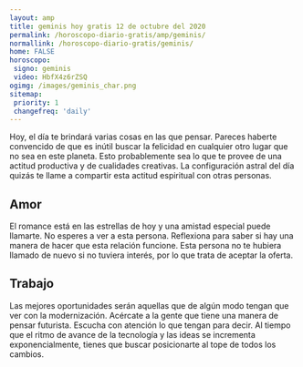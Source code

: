 ```yaml
---
layout: amp
title: geminis hoy gratis 12 de octubre del 2020 
permalink: /horoscopo-diario-gratis/amp/geminis/
normallink: /horoscopo-diario-gratis/geminis/
home: FALSE
horoscopo:
 signo: geminis
 video: HbfX4z6rZSQ
ogimg: /images/geminis_char.png
sitemap:
 priority: 1
 changefreq: 'daily'
---
```



Hoy, el día te brindará varias cosas en las que pensar. Pareces haberte convencido de que es inútil buscar la felicidad en cualquier otro lugar que no sea en este planeta. Esto probablemente sea lo que te provee de una actitud productiva y de cualidades creativas. La configuración astral del día quizás te llame a compartir esta actitud espiritual con otras personas.

## Amor

El romance está en las estrellas de hoy y una amistad especial puede llamarte. No esperes a ver a esta persona. Reflexiona para saber si hay una manera de hacer que esta relación funcione. Esta persona no te hubiera llamado de nuevo si no tuviera interés, por lo que trata de aceptar la oferta.

## Trabajo

Las mejores oportunidades serán aquellas que de algún modo tengan que ver con la modernización. Acércate a la gente que tiene una manera de pensar futurista. Escucha con atención lo que tengan para decir. Al tiempo que el ritmo de avance de la tecnología y las ideas se incrementa exponencialmente, tienes que buscar posicionarte al tope de todos los cambios.